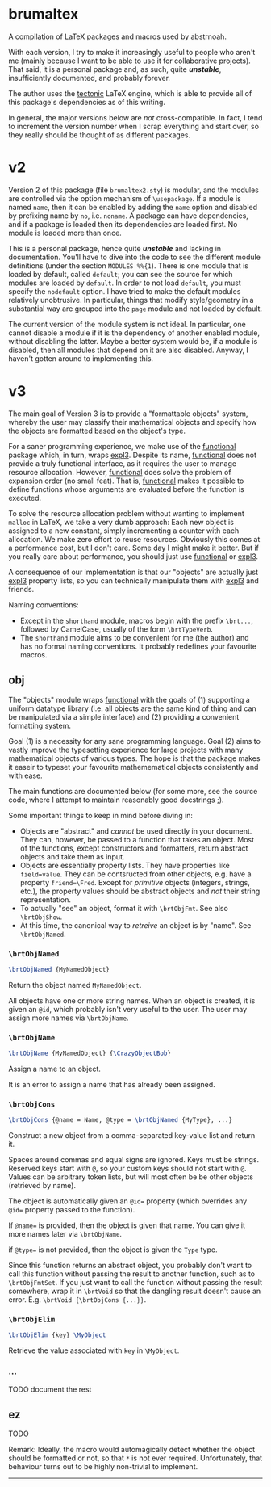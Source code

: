 brumaltex
=========

A compilation of LaTeX packages and macros used by abstrnoah.

With each version, I try to make it increasingly useful to people who aren't me
(mainly because I want to be able to use it for collaborative projects). That
said, it is a personal package and, as such, quite ___unstable___,
insufficiently documented, and probably forever.

The author uses the [tectonic] LaTeX engine, which is able to provide all of
this package's dependencies as of this writing.

In general, the major versions below are _not_ cross-compatible. In fact, I tend
to increment the version number when I scrap everything and start over, so they
really should be thought of as different packages.

# v2

Version 2 of this package (file `brumaltex2.sty`) is modular, and the modules
are controlled via the option mechanism of `\usepackage`. If a module is named
`name`, then it can be enabled by adding the `name` option and disabled by
prefixing name by `no`, i.e. `noname`. A package can have dependencies, and if a
package is loaded then its dependencies are loaded first. No module is loaded
more than once.

This is a personal package, hence quite ___unstable___ and lacking in
documentation. You'll have to dive into the code to see the different module
definitions (under the section `MODULES %%{1`). There is one module that is
loaded by default, called `default`; you can see the source for which modules
are loaded by `default`. In order to not load `default`, you must specify the
`nodefault` option. I have tried to make the default modules relatively
unobtrusive. In particular, things that modify style/geometry in a substantial
way are grouped into the `page` module and not loaded by default.

The current version of the module system is not ideal. In particular, one cannot
disable a module if it is the dependency of another enabled module, without
disabling the latter. Maybe a better system would be, if a module is disabled,
then all modules that depend on it are also disabled. Anyway, I haven't gotten
around to implementing this.

# v3

The main goal of Version 3 is to provide a "formattable objects" system, whereby
the user may classify their mathematical objects and specify how the objects are
formatted based on the object's type.

For a saner programming experience, we make use of the [functional] package
which, in turn, wraps [expl3]. Despite its name, [functional] does not provide a
truly functional interface, as it requires the user to manage resource
allocation. However, [functional] does solve the problem of expansion order (no
small feat). That is, [functional] makes it possible to define functions whose
arguments are evaluated before the function is executed.

To solve the resource allocation problem without wanting to implement `malloc`
in LaTeX, we take a very dumb approach: Each new object is assigned to a new
constant, simply incrementing a counter with each allocation. We make zero
effort to reuse resources. Obviously this comes at a performance cost, but I
don't care. Some day I might make it better. But if you really care about
performance, you should just use [functional] or [expl3].

A consequence of our implementation is that our "objects" are actually just
[expl3] property lists, so you can technically manipulate them with [expl3] and
friends.

Naming conventions:
* Except in the `shorthand` module, macros begin with the prefix `\brt...`,
  followed by CamelCase, usually of the form `\brtTypeVerb`.
* The `shorthand` module aims to be convenient for me (the author) and has no
  formal naming conventions. It probably redefines your favourite macros.

## obj

The "objects" module wraps [functional] with the goals of (1) supporting a
uniform datatype library (i.e. all objects are the same kind of thing and can
be manipulated via a simple interface) and (2) providing a convenient formatting
system.

Goal (1) is a necessity for any sane programming language. Goal (2) aims to
vastly improve the typesetting experience for large projects with many
mathematical objects of various types. The hope is that the package makes it
easeir to typeset your favourite mathemematical objects consistently and with
ease.

The main functions are documented below (for some more, see the source code,
where I attempt to maintain reasonably good docstrings ;).

Some important things to keep in mind before diving in:
* Objects are "abstract" and _cannot_ be used directly in your document. They
  can, however, be passed to a function that takes an object. Most of the
  functions, except constructors and formatters, return abstract objects and
  take them as input.
* Objects are essentially property lists. They have properties like
  `field=value`. They can be contsructed from other objects, e.g. have a
  property `friend=\Fred`. Except for _primitive_ objects (integers, strings,
  etc.), the property values should be abstract objects and _not_ their string
  representation.
* To actually "see" an object, format it with `\brtObjFmt`. See also
  `\brtObjShow`.
* At this time, the canonical way to _retreive_ an object is by "name". See
  `\brtObjNamed`.

### `\brtObjNamed`

```latex
\brtObjNamed {MyNamedObject}
```

Return the object named `MyNamedObject`.

All objects have one or more string names. When an object is created, it is
given an `@id`, which probably isn't very useful to the user. The user may
assign more names via `\brtObjName`.

### `\brtObjName`

```latex
\brtObjName {MyNamedObject} {\CrazyObjectBob}
```

Assign a name to an object.

It is an error to assign a name that has already been assigned.

### `\brtObjCons`

```latex
\brtObjCons {@name = Name, @type = \brtObjNamed {MyType}, ...}
```

Construct a new object from a comma-separated key-value list and return it.

Spaces around commas and equal signs are ignored. Keys must be strings. Reserved
keys start with `@`, so your custom keys should not start with `@`. Values can
be arbitrary token lists, but will most often be be other objects (retrieved by
name).

The object is automatically given an `@id=` property (which overrides any `@id=`
property passed to the function).

If `@name=` is provided, then the object is given that name. You can give it
more names later via `\brtObjName`.

if `@type=` is not provided, then the object is given the `Type` type.

Since this function returns an abstract object, you probably don't want to call
this function without passing the result to another function, such as to
`\brtObjFmtSet`. If you just want to call the function without passing the
result somewhere, wrap it in `\brtVoid` so that the dangling result doesn't
cause an error. E.g. `\brtVoid {\brtObjCons {...}}`.

### `\brtObjElim`

```latex
\brtObjElim {key} \MyObject
```

Retrieve the value associated with `key` in `\MyObject`.

### ...

TODO document the rest

## ez

TODO

Remark: Ideally, the macro would automagically detect whether the object should
be formatted or not, so that `*` is not ever required. Unfortunately, that
behaviour turns out to be highly non-trivial to implement.

---

[functional]: https://ctan.org/pkg/functional
[tectonic]: https://github.com/tectonic-typesetting/tectonic/
[expl3]: https://www.ctan.org/pkg/expl3
